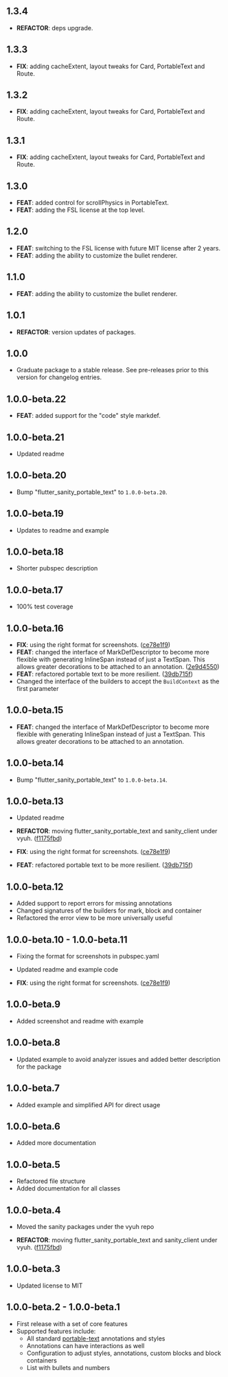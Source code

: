 ## 1.3.4

 - **REFACTOR**: deps upgrade.

## 1.3.3

 - **FIX**: adding cacheExtent, layout tweaks for Card, PortableText and Route.

## 1.3.2

 - **FIX**: adding cacheExtent, layout tweaks for Card, PortableText and Route.

## 1.3.1

 - **FIX**: adding cacheExtent, layout tweaks for Card, PortableText and Route.

## 1.3.0

 - **FEAT**: added control for scrollPhysics in PortableText.
 - **FEAT**: adding the FSL license at the top level.

## 1.2.0

 - **FEAT**: switching to the FSL license with future MIT license after 2 years.
 - **FEAT**: adding the ability to customize the bullet renderer.

## 1.1.0

 - **FEAT**: adding the ability to customize the bullet renderer.

## 1.0.1

 - **REFACTOR**: version updates of packages.

## 1.0.0

 - Graduate package to a stable release. See pre-releases prior to this version for changelog entries.

## 1.0.0-beta.22

 - **FEAT**: added support for the "code" style markdef.

## 1.0.0-beta.21

- Updated readme

## 1.0.0-beta.20

- Bump "flutter_sanity_portable_text" to `1.0.0-beta.20`.

## 1.0.0-beta.19

- Updates to readme and example

## 1.0.0-beta.18

- Shorter pubspec description

## 1.0.0-beta.17

- 100% test coverage

## 1.0.0-beta.16

- **FIX**: using the right format for screenshots.
  ([ce78e1f9](https://github.com/vyuh-tech/vyuh/commit/ce78e1f9ee6baf497a177bec4a1b7547d1eac2e7))
- **FEAT**: changed the interface of MarkDefDescriptor to become more flexible
  with generating InlineSpan instead of just a TextSpan. This allows greater
  decorations to be attached to an annotation.
  ([2e9d4550](https://github.com/vyuh-tech/vyuh/commit/2e9d45503e149159a3cd982357c97e91ab26bdd1))
- **FEAT**: refactored portable text to be more resilient.
  ([39db715f](https://github.com/vyuh-tech/vyuh/commit/39db715ff85032721b94c82176d7b8ebda384151))
- Changed the interface of the builders to accept the `BuildContext` as the
  first parameter

## 1.0.0-beta.15

- **FEAT**: changed the interface of MarkDefDescriptor to become more flexible
  with generating InlineSpan instead of just a TextSpan. This allows greater
  decorations to be attached to an annotation.

## 1.0.0-beta.14

- Bump "flutter_sanity_portable_text" to `1.0.0-beta.14`.

## 1.0.0-beta.13

- Updated readme

- **REFACTOR**: moving flutter_sanity_portable_text and sanity_client under
  vyuh.
  ([f1175fbd](https://github.com/vyuh-tech/vyuh/commit/f1175fbdb602588ef5f8d978a3d474f15a96e861))
- **FIX**: using the right format for screenshots.
  ([ce78e1f9](https://github.com/vyuh-tech/vyuh/commit/ce78e1f9ee6baf497a177bec4a1b7547d1eac2e7))
- **FEAT**: refactored portable text to be more resilient.
  ([39db715f](https://github.com/vyuh-tech/vyuh/commit/39db715ff85032721b94c82176d7b8ebda384151))

## 1.0.0-beta.12

- Added support to report errors for missing annotations
- Changed signatures of the builders for mark, block and container
- Refactored the error view to be more universally useful

## 1.0.0-beta.10 - 1.0.0-beta.11

- Fixing the format for screenshots in pubspec.yaml
- Updated readme and example code

- **FIX**: using the right format for screenshots.
  ([ce78e1f9](https://github.com/vyuh-tech/vyuh/commit/ce78e1f9ee6baf497a177bec4a1b7547d1eac2e7))

## 1.0.0-beta.9

- Added screenshot and readme with example

## 1.0.0-beta.8

- Updated example to avoid analyzer issues and added better description for the
  package

## 1.0.0-beta.7

- Added example and simplified API for direct usage

## 1.0.0-beta.6

- Added more documentation

## 1.0.0-beta.5

- Refactored file structure
- Added documentation for all classes

## 1.0.0-beta.4

- Moved the sanity packages under the vyuh repo

- **REFACTOR**: moving flutter_sanity_portable_text and sanity_client under
  vyuh.
  ([f1175fbd](https://github.com/vyuh-tech/vyuh/commit/f1175fbdb602588ef5f8d978a3d474f15a96e861))

## 1.0.0-beta.3

- Updated license to MIT

## 1.0.0-beta.2 - 1.0.0-beta.1

- First release with a set of core features
- Supported features include:
  - All standard [portable-text](https://github.com/portabletext/portabletext)
    annotations and styles
  - Annotations can have interactions as well
  - Configuration to adjust styles, annotations, custom blocks and block
    containers
  - List with bullets and numbers
